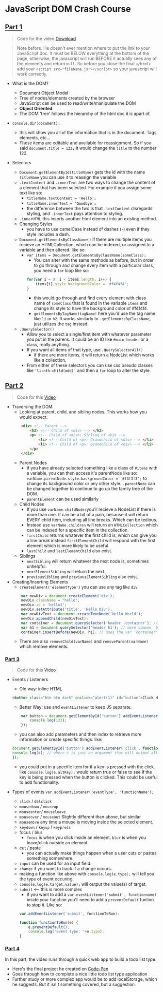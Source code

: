 # JavaScript DOM Crash Course

## [Part 1](https://www.youtube.com/watch?v=0ik6X4DJKCc&list=PLillGF-RfqbYE6Ik_EuXA2iZFcE082B3s)

> Code for the video [Download](https://www.youtube.com/redirect?q=http%3A%2F%2Fwww.traversymedia.com%2Fdownloads%2Fdomcrashcourse1.zip&redir_token=C1hY8c7caGA0J903SClpt5YZstR8MTU0MzM2ODAwNEAxNTQzMjgxNjA0&event=video_description&v=0ik6X4DJKCc)

> Note before. He doesn't ever mention where to put the link to your JavaScript doc. It must be BELOW everything at the bottom of the page, otherwise, the javascript will run BEFORE it actually sees any of the elements and return ```null```. So before you close the final ```</html>``` add your ```<script src="fileName.js"></script>``` so your javascript will work correctly. 

- What is the DOM?
    - Document Object Model
    - Tree of nodes/elements created by the browser
    - JavaScript can be used to read/write/manipulate the DOM
    - **Object Oriented**
    - The DOM 'tree' follows the hierarchy of the html doc it is apart of.

- ```console.dir(document);```
    - this will show you all of the information that is in the document. Tags, elements, etc...
    - These items are editable and available for reassignment. So if you said ```document.title = 123;``` it would change the ```title``` to the number 123.
    
- Selectors
    - ```Document.getElementById(titleName)``` gets the id with the name ```titleName``` you can use it to reassign the variable
    - ```.textContent``` and ```.innerText``` are two ways to change the content of a element that has been selected. For example if you assign some text like so:
        - ```titleName.textContent = 'Hello';```  
        - ```titleName.innerText = 'Goodbye';```
        - the difference between the two is that ```.textContent``` disregards styling, and ```.innerText``` pays attention to styling.
    - ```.innerHTML``` this inserts another html element into an existing method.
    - Changing Styles
        - you have to use camelCase instead of dashes (-) even if they style includes a dash.
    - ```Document.getElementsByClassName()``` if there are multiple items you recieve an HTMLCollection, which can be indexed, or assigned to a variable and then altered. like so:
        - ```var items = Document.getElementsByClassName(someClass);```
            - You can alter with the same methods as before, but in order to go through and change every item with a particular class, you need a ```for``` loop like so:
            ``` js
            for(var i = 0; i < items.length; i++) {
                items[i].style.backgroundColor = '#f4f4f4';
            }
            ```
            - this would go through and find every element with class name of ```someClass``` that is found in the variable ```items``` and change its style to have the background color of #f4f4f4.
            - ```getElementsByTagName(tagName)``` here you'd use the tag name like ```li``` or ```h2```. It works similarly to ```.getElementsByClassName```, just utilizes the ```tag``` instead.
    - ```.QuerySelector()```
        - Allow you to select a single/first item with whatever parameter you put in the parens. It could be an ID like ```#main-header``` or a class, really anything.
        - If you want all items of that type, use ```.QuerySelectorAll()```
            - if there are more items, it will return a NodeList which works like a collection.
        - From either of these selectors you can use css pseudo classes like ```'li:nth-child(odd)'``` and then a ```for``` loop to alter the style. 

## [Part 2](https://www.youtube.com/watch?v=mPd2aJXCZ2g&index=2&list=PLillGF-RfqbYE6Ik_EuXA2iZFcE082B3s)

> Code for this [Video](https://www.youtube.com/redirect?event=video_description&v=mPd2aJXCZ2g&q=http%3A%2F%2Fwww.traversymedia.com%2Fdownloads%2Fdomcrashcourse2.zip&redir_token=5GMUfgEhgBpl1c7DnK4435FiN6h8MTU0MzQyMDg0NUAxNTQzMzM0NDQ1)

- Traversing the DOM
    - Looking at parent, child, and sibling nodes. This works how you would expect.
    ``` html
        <div> <!-- Parent -->
            <h2> <!-- Child of <div> --> </h2>
            <p> <!-- Child of <div>; Sibling of <h2> -->
                <li> <!-- Child of <p>; Grandchild of <div> --> </li>
                <li> <!-- Child of <p>; Grandchild of <div> --> </li>
            </p>
        </div>
    ```
    - Parent Nodes
        - if you have already selected something like a class of ```#items``` with a variable, you can then access it's parentNode like so: ```varName.parentNode.style.backgroundColor = '#f3f3f3';``` to change its background color or any other style. ```.parentNode``` can be changed together to continue to go up the family tree of the DOM.
        - ```parentElement``` can be used similarly
    - Child Nodes
        - If you use ```varName.childNodes```you'll recieve a NodeList if there is more than one. It can be a bit of a pain, because it will return EVERY child item, including all line breaks. Which can be tedious. 
        - Instead use ```varName.children``` will return an ```HTMLCollection``` which can be indexed for a specific item in the collection. 
        - ```firstChild``` returns whatever the first child is, which can give you a line break instead ```firstElementChild``` will respond with the first element which is more likely to be useful.
        - ```lastChild``` and ```lastElementChild``` also exist.
    - Siblings
        - ```nextSibling``` will return whatever the next node is, sometimes unhelpful. 
        - ```nextElementSibling``` will return the next. 
        - ```previousSibling``` and ```previousElementSibling``` also exist.
- Creating/Inserting Elements
    - ```createElement('elementType')``` you can use any tag like ```div```
    ``` js
        var newDiv = document.createElement('div');
        newDiv.className = "hello";
        newDiv.id = 'hello1';
        newDiv.setAttribute('title', 'Hello Div');
        var newDivText = document.createTextNode('Hello World');
        newDiv.appendChild(newDivText);
        var container = document.querySelector('header .container'); // these are just classes in the example html
        var h1 = document.querySelector('header h1'); // more common, but these exist in the html doc in the example
        container.insertBefore(newDiv, h1); // uses the var 'container' and the method 'insertBefore()' which takes 2 params to insert the new div, with the var h1.
    ```
    - There are also ```removeChild(varName)``` and ```removeParent(varName)``` which remove elements.
### [Part 3](https://www.youtube.com/watch?v=wK2cBMcDTss&list=PLillGF-RfqbYE6Ik_EuXA2iZFcE082B3s&index=3)
> Code for this [Video](https://www.youtube.com/redirect?redir_token=WWyqJgFlo5eAajTvh8FewRCzao98MTU0MzQyMjg2N0AxNTQzMzM2NDY3&q=http%3A%2F%2Fwww.traversymedia.com%2Fdownloads%2Fdomcrashcourse3.zip&event=video_description&v=wK2cBMcDTss)

- Events / Listeners
    - Old way: inline HTML
    ``` html
    <button class="btn btn dark" onclick="alert(1)" id="button">Click Here</button>
    ```
    - Better Way: use and ```eventListener``` to keep JS separate. 
    ``` js
        var button = document.getElementById('button').addEventListener('click', function(){
            console.log(123);
        });
    ```
    - you can also add parameters and then index to retrieve more information or create specific things. like:
    ``` js
    document.getElementById('button').addEventListener('click', function(e){
    console.log(e); // where e is just an argument that will output all the things associated with the click event.
    });
    ```    
    - you could put in a specific item for if a key is pressed with the click. like ```console.log(e.altKey);``` would return true or false to see if the key is being pressed when the button is clicked. This could be useful to add functionality.

- Types of events ```var.addEventListener('eventType', 'functionName');```
    - ```click``` / ```dblclick```
    - ```mousedown``` / ```mouseup```
    - ```mouseenter```/ ```mouseleave```
    - ```mouseover``` / ```mouseout``` Slightly different than above, but similar
    - ```mousemove``` any time a mouse is moving inside the selected element.
    - ```keydown``` / ```keyup``` / ```keypress```
    - focus / blur
        - ```focus``` is when you click inside an element. ```blur``` is when you leave/click outside an element.
    - cut / paste
        - you can actually make things happen when a user cuts or pastes something somewhere.
    - ```input``` can be used for an input field.
    - ```change``` if you want to track if a change occurs.
    -  making a function like above with ```console.log(e.type);``` will tell you the type of event occuring.
    - ```console.log(e.target.value);``` will output the value(s) of target.
    - ```submit``` <-- this is more complex
        - if you want to add a ```var.eventListener('submit', functionname)``` inside your function you'll need to add a ```preventDefault``` funtion to stop it. Like so:
        ``` js
        var.addEventListener('submit', functionToRun);

        function functionToRun(e) {
            e.preventDefault();
            console.log('event type: '+e.type);
        }

### [Part 4](https://www.youtube.com/watch?v=i37KVt_IcXw&index=4&list=PLillGF-RfqbYE6Ik_EuXA2iZFcE082B3s)
In this part, the video runs through a quick web app to build a todo list type.

- Here's the final project he created on [Code-Pen](https://codepen.io/bradtraversy/pen/Bwapow)
- Goes through how to complete a nice little todo list type application
- Further study or more complex app would be to add localStorage, which he suggests. But it isn't something covered, but a suggestion.